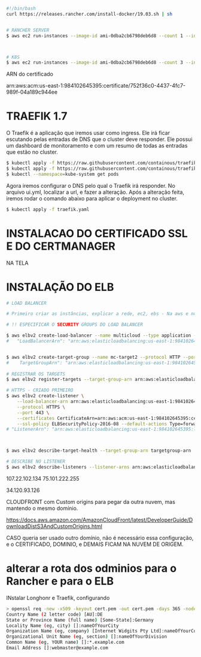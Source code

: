 
```sh 

#!/bin/bash
curl https://releases.rancher.com/install-docker/19.03.sh | sh


# RANCHER SERVER
$ aws ec2 run-instances --image-id ami-0dba2cb6798deb6d8 --count 1 --instance-type t3.medium --key-name devops-ninja --security-group-ids sg-00c9550881117de86 --subnet-id subnet-09c5a4961e6056757 --user-data file://rancher.sh --tag-specifications 'ResourceType=instance,Tags=[{Key=Name,Value=rancherserver}]' 'ResourceType=volume,Tags=[{Key=Name,Value=rancherserver}]' 



# K8S
$ aws ec2 run-instances --image-id ami-0dba2cb6798deb6d8 --count 3 --instance-type t3.large --key-name devops-ninja --security-group-ids sg-00c9550881117de86 --subnet-id subnet-09c5a4961e6056757 --user-data file://k8s.sh   --block-device-mapping "[ { \"DeviceName\": \"/dev/sda1\", \"Ebs\": { \"VolumeSize\": 40 } } ]" --tag-specifications 'ResourceType=instance,Tags=[{Key=Name,Value=k8s}]' 'ResourceType=volume,Tags=[{Key=Name,Value=k8s}]'     

```






ARN do certificado

arn:aws:acm:us-east-1:984102645395:certificate/752f36c0-4437-4fc7-989f-04a189c944ee




# TRAEFIK 1.7

O Traefik é a aplicação que iremos usar como ingress. Ele irá ficar escutando pelas entradas de DNS que o cluster deve responder. Ele possui um dashboard de  monitoramento e com um resumo de todas as entradas que estão no cluster.
```sh
$ kubectl apply -f https://raw.githubusercontent.com/containous/traefik/v1.7/examples/k8s/traefik-rbac.yaml
$ kubectl apply -f https://raw.githubusercontent.com/containous/traefik/v1.7/examples/k8s/traefik-ds.yaml
$ kubectl --namespace=kube-system get pods
```
Agora iremos configurar o DNS pelo qual o Traefik irá responder. No arquivo ui.yml, localizar a url, e fazer a alteração. Após a alteração feita, iremos rodar o comando abaixo para aplicar o deployment no cluster.
```sh
$ kubectl apply -f traefik.yaml
```

# INSTALACAO DO CERTIFICADO SSL E DO CERTMANAGER

NA TELA



# INSTALAÇÃO DO ELB

```sh
# LOAD BALANCER

# Primeiro criar as instâncias, explicar a rede, ec2, ebs - Na aws e no gcp. 

# !! ESPECIFICAR O SECURITY GROUPS DO LOAD BALANCER

$ aws elbv2 create-load-balancer --name multicloud --type application --subnets subnet-029d881ddd31e011e subnet-09c5a4961e6056757
#	"LoadBalancerArn": "arn:aws:elasticloadbalancing:us-east-1:984102645395:loadbalancer/app/multicloud/0c7e036793bff35e"


$ aws elbv2 create-target-group --name mc-target2 --protocol HTTP --port 80 --vpc-id vpc-02afbb5885b388b31 --health-check-port 8080 --health-check-path /api/providers
#	 TargetGroupArn": "arn:aws:elasticloadbalancing:us-east-1:984102645395:targetgroup/mc-target2/a0fc77a0ad0c39f1"
	
# REGISTRAR OS TARGETS  
$ aws elbv2 register-targets --target-group-arn arn:aws:elasticloadbalancing:us-east-1:984102645395:targetgroup/mc-target2/a0fc77a0ad0c39f1 --targets Id=i-0d9b9e37fd89d3daf Id=i-041ae1b34581e2c93 Id=i-0f4ffa799320d8c86 

# HTTPS - CRIADO PRIMEIRO
$ aws elbv2 create-listener \
    --load-balancer-arn arn:aws:elasticloadbalancing:us-east-1:984102645395:loadbalancer/app/multicloud/0c7e036793bff35e \
    --protocol HTTPS \
    --port 443 \
    --certificates CertificateArn=arn:aws:acm:us-east-1:984102645395:certificate/fa016001-254f-4127-b51a-61588b15c555   \
    --ssl-policy ELBSecurityPolicy-2016-08 --default-actions Type=forward,TargetGroupArn=arn:aws:elasticloadbalancing:us-east-1:984102645395:targetgroup/mc-target2/a0fc77a0ad0c39f1
# "ListenerArn": "arn:aws:elasticloadbalancing:us-east-1:984102645395:listener/app/multicloud/0c7e036793bff35e/0a7d2ea191d831b4"



$ aws elbv2 describe-target-health --target-group-arn targetgroup-arn

# DESCRIBE NO LISTENER
$ aws elbv2 describe-listeners --listener-arns arn:aws:elasticloadbalancing:us-east-1:984102645395:listener/app/multicloud/0c7e036793bff35e/a7386cf3e0dc3c0e


```


107.22.102.134
75.101.222.255

34.120.93.126




CLOUDFRONT com Custom origins para pegar da outra nuvem, mas mantendo o mesmo domínio.

https://docs.aws.amazon.com/AmazonCloudFront/latest/DeveloperGuide/DownloadDistS3AndCustomOrigins.html


CASO queria ser usado outro domínio, não é necessário essa configuração, e o CERTIFICADO, DOMINIO, e DEMAIS FICAM NA NUVEM DE ORIGEM.



# alterar a rota dos odminios para o Rancher e para o ELB

INstalar Longhonr e Traefik, configurando







```sh
> openssl req -new -x509 -keyout cert.pem -out cert.pem -days 365 -nodes
Country Name (2 letter code) [AU]:DE
State or Province Name (full name) [Some-State]:Germany
Locality Name (eg, city) []:nameOfYourCity
Organization Name (eg, company) [Internet Widgits Pty Ltd]:nameOfYourCompany
Organizational Unit Name (eg, section) []:nameOfYourDivision
Common Name (eg, YOUR name) []:*.example.com
Email Address []:webmaster@example.com
```